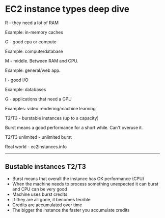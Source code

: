 # EC2 instance types deep dive

R - they need a lot of RAM

Example: in-memory caches

C - good cpu or compute

Example: compute/database

M - middle. Between RAM and CPU.

Example: general/web app.

I - good I/O

Example: databases

G - applications that need a GPU

Examples: video rendering/machine learning

T2/T3 - burstable instances (up to a capacity)

Burst means a good performance for a short while. Can't overuse it.

T2/T3 unlimited - unlimited burst

Real world - ec2instances.info

---

## Bustable instances T2/T3

- Burst means that overall the instance has OK performance (CPU)
- When the machine needs to process something unexpected it can burst and CPU can be very good
- Machine uses burst credits
- If they are all gone, it becomes terrible
- Credits are accumulated over time
- The bigger the instance the faster you accumulate credits